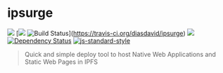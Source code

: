 ipsurge
=======

[![](https://img.shields.io/badge/made%20by-Protocol%20Labs-blue.svg?style=flat-square)](http://ipn.io) [[![](https://img.shields.io/badge/freenode-%23ipfs-blue.svg?style=flat-square)](http://webchat.freenode.net/?channels=%23ipfs) ![Build Status](https://travis-ci.org/diasdavid/ipsurge.svg?style=flat-square)](https://travis-ci.org/diasdavid/ipsurge) ![](https://img.shields.io/badge/coverage-%3F-yellow.svg?style=flat-square) [![Dependency Status](https://david-dm.org/diasdavid/ipsurge.svg?style=flat-square)](https://david-dm.org/diasdavid/ipsurge) [![js-standard-style](https://img.shields.io/badge/code%20style-standard-brightgreen.svg?style=flat-square)](https://github.com/feross/standard)

> Quick and simple deploy tool to host Native Web Applications and Static Web Pages in IPFS
